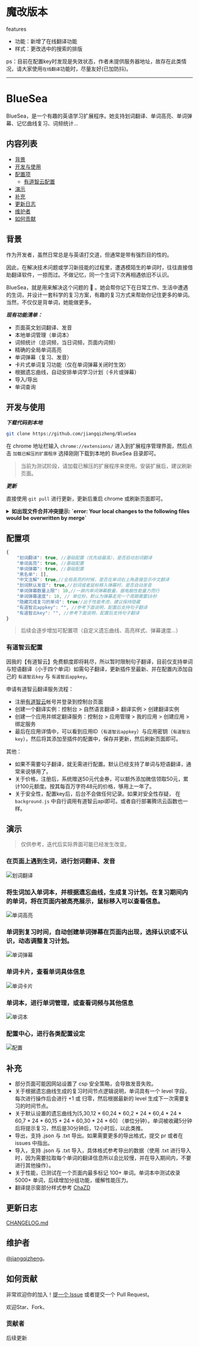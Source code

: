 # 魔改版本

features
- 功能：新增了在线翻译功能
- 样式：更改选中的搜索的排版

ps：目前在配置key时发现是失效状态，作者未提供服务器地址，故存在此类情况，请大家使用`在线翻译`功能时，尽量友好(已加防抖)。

---

# BlueSea

BlueSea，是一个有趣的英语学习扩展程序。她支持划词翻译、单词高亮、单词弹幕、记忆曲线复习、词频统计...


## 内容列表

- [背景](#背景)
- [开发与使用](#开发与使用)
- [配置项](#配置项)
  - [有道智云配置](#有道智云配置)
- [演示](#演示)
- [补充](#补充)
- [更新日志](#更新日志)
- [维护者](#维护者)
- [如何贡献](#如何贡献)


## 背景

作为开发者，虽然日常总是与英语打交道，但通常是带有强烈目的性的。

因此，在解决技术问题或学习新技能的过程里，遭遇模陌生的单词时，往往直接借助翻译软件，一掠而过。不做记忆，同一个生词下次再相遇依旧不认识。

BlueSea，就是用来解决这个问题的 🔧 。她会帮你记下在日常工作、生活中遭遇的生词，并设计一套科学的复习方案，有趣的复习方式来帮助你记住更多的单词。当然，不仅仅是背单词，她能做更多。

***现有功能清单：***

* 页面英文划词翻译、发音
* 本地单词管理（单词本）
* 词频统计（总词频，当日词频，页面内词频）
* 精确的全局单词高亮
* 单词弹幕（复习、发音）
* 卡片式单词复习功能（仅在单词弹幕关闭时生效）
* 根据遗忘曲线，自动安排单词学习计划（卡片或弹幕）
* 导入/导出
* 单词查询


## 开发与使用

***下载代码到本地***

```bash
git clone https://github.com/jiangqizheng/BlueSea
```

在 chrome 地址栏输入 `chrome://extensions/` 进入到扩展程序管理界面，然后点击 `加载已解压的扩展程序` 选择刚刚下载到本地的 BlueSea 目录即可。

> 当前为测试阶段，请加载已解压的扩展程序来使用。安装扩展后，建议刷新页面。

***更新***

直接使用 `git pull` 进行更新，更新后重启 chrome 或刷新页面即可。

<details>

<summary><b>如出现文件合并冲突提示: `error: Your local changes to the following files would be overwritten by merge`</b></summary>

可以使用

```bash
`git add -A`
`git commit -m "update"`
`git pull`
```
</details>

## 配置项

```js
{
	"划词翻译": true, //基础配置（优先级最高），是否启动划词翻译
  	"单词高亮": true, //基础配置
	"单词弹幕": true, //基础配置
	"黑名单": [],
	"中文注解": true,//全局高亮的时候，是否在单词右上角直接显示中文翻译
	"划词默认发音": true,//划词或者鼠标移入弹幕时，是否自动发音
	"单词弹幕数量上限": 10,//一屏内单词弹幕数量，据电脑性能量力而行
	"单词弹幕速度": 10, // 单位秒，默认为弹幕走完一个周期需要10秒
	"隐藏完成复习的单词": true//出于性能考虑，建议保持隐藏
 	"有道智云appkey": "", //参考下面说明，配置后支持句子翻译
  	"有道智云key": "", //参考下面说明，配置后支持句子翻译
}
```
> 后续会逐步增加可配置项（自定义遗忘曲线、高亮样式、弹幕速度...）

### 有道智云配置

因我的【有道智云】免费额度即将耗尽，所以暂时限制句子翻译，目前仅支持单词与短语翻译（小于四个单词）如需句子翻译，更新插件至最新、并在配置内添加自己的 `有道智云key` 与 `有道智云appkey`。


申请有道智云翻译服务流程：

* 注册[有道智云](http://ai.youdao.com/)帐号并登录到控制台页面
* 创建一个翻译实例：控制台 > 自然语言翻译 > 翻译实例 > 创建翻译实例
* 创建一个应用并绑定翻译服务：控制台 > 应用管理 > 我的应用 > 创建应用 > 绑定服务
* 最后在应用详情中，可以看到应用ID（`有道智云appkey`）与应用密钥（`有道智云key`），然后将其添加至插件的配置中，保存并更新，然后刷新页面即可。

其他：

* 如果不需要句子翻译，就无需进行配置。默认已经支持了单词与短语翻译，通常来说够用了。
* 关于价格，注册后，系统赠送50元代金券，可以额外添加微信领取50元，累计100元额度。按其每百万字符48元的价格，够用上一年了。
* 关于安全性，配置key后，后台不会做任何记录。如果对安全性存疑， 在 `background.js` 中自行调用有道智云api即可。或者自行部署腾讯云函数也一样。

## 演示

> 仅供参考，迭代后实际界面可能已经发生改变。

### 在页面上遇到生词，进行**划词翻译、发音**

![划词翻译](./images/划词翻译.gif)

### 将生词加入单词本，并根据遗忘曲线，生成复习计划。在复习期间内的单词，将在页面内被**高亮展示**，鼠标移入可以查看信息。

![单词高亮](./images/单词高亮.gif)

### 单词到复习时间，自动创建**单词弹幕**在页面内出现，选择认识或不认识，动态调整复习计划。

![单词弹幕](./images/单词弹幕.gif)

### 单词卡片，查看单词具体信息

![单词卡片](./images/单词卡片.gif)

### 单词本，进行单词管理，或查看词频与其他信息

![单词本](./images/单词本.gif)

### 配置中心，进行各类配置设定

![配置](./images/配置.gif)


## 补充
* 部分页面可能因网站设置了 csp 安全策略，会导致发音失败。
* 关于根据遗忘曲线生成的复习时间节点逻辑说明，单词具有一个 level 字段，每次进行操作后会进行 +1 或 归零，然后根据最新的 level 生成下一次需要复习的时间节点。
* 关于默认设置的遗忘曲线为[5,30,12 * 60,24 * 60,2 * 24 * 60,4 * 24 * 60,7 * 24 * 60,15 * 24 * 60,30 * 24 * 60] （单位分钟）。单词被收藏5分钟后将提示复习，然后是30分钟后，12小时后，以此类推。
* 导出，支持 .json 与 .txt 导出。如果需要更多的导出格式，提交 pr 或者在 issues 中指出。
* 导入，支持 .json 与 .txt 导入，具体格式参考导出的数据（使用 .txt 进行导入时，因为需要拉取每个单词的翻译信息所以会比较慢，并在导入期间内，不要进行其他操作）。
* 关于性能，已测试在一个页面内最多标记 100+ 单词。单词本中测试收录 5000+ 单词，后续增加分组功能，缓解性能压力。
* 翻译提示窗部分样式参考 [ChaZD](https://chrome.google.com/webstore/detail/chazd/nkiipedegbhbjmajlhpegcpcaacbfggp)


## 更新日志

[CHANGELOG.md](./CHANGELOG.md)

## 维护者

[@jiangqizheng](https://github.com/jiangqizheng)。

## 如何贡献

非常欢迎你的加入！[提一个 Issue](https://github.com/jiangqizheng/BlueSea/issues/new) 或者提交一个 Pull Request。

欢迎Star、Fork、

### 贡献者

后续更新

